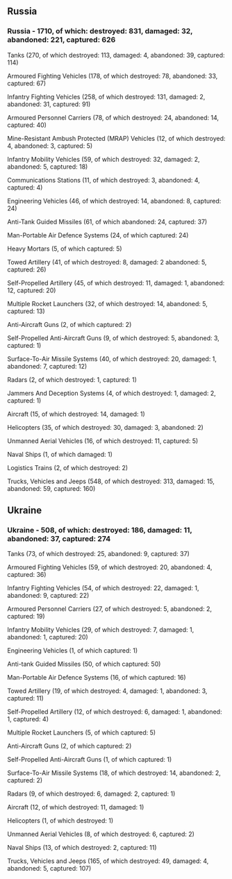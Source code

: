 
 
 ## Russia
 
 ### Russia - 1710, of which: destroyed: 831, damaged: 32, abandoned: 221, captured: 626

 

 

 Tanks (270, of which destroyed: 113, damaged: 4, abandoned: 39, captured: 114)

 Armoured Fighting Vehicles (178, of which destroyed: 78, abandoned: 33, captured: 67)

 Infantry Fighting Vehicles (258, of which destroyed: 131, damaged: 2, abandoned: 31, captured: 91)

 Armoured Personnel Carriers (78, of which destroyed: 24, abandoned: 14, captured: 40)

 Mine-Resistant Ambush Protected (MRAP) Vehicles (12, of which destroyed: 4, abandoned: 3, captured: 5)

 Infantry Mobility Vehicles (59, of which destroyed: 32, damaged: 2, abandoned: 5, captured: 18)

 Communications Stations (11, of which destroyed: 3, abandoned: 4, captured: 4)

 Engineering Vehicles (46, of which destroyed: 14, abandoned: 8, captured: 24)

 Anti-Tank Guided Missiles (61, of which abandoned: 24, captured: 37)

 Man-Portable Air Defence Systems (24, of which captured: 24)

 Heavy Mortars (5, of which captured: 5)

 Towed Artillery (41, of which destroyed: 8, damaged: 2 abandoned: 5, captured: 26)

 Self-Propelled Artillery (45, of which destroyed: 11, damaged: 1, abandoned: 12, captured: 20)

 Multiple Rocket Launchers (32, of which destroyed: 14, abandoned: 5, captured: 13)

 Anti-Aircraft Guns (2, of which captured: 2)

 Self-Propelled Anti-Aircraft Guns (9, of which destroyed: 5, abandoned: 3, captured: 1)

 Surface-To-Air Missile Systems (40, of which destroyed: 20, damaged: 1, abandoned: 7, captured: 12)

 Radars (2, of which destroyed: 1, captured: 1)

 Jammers And Deception Systems (4, of which destroyed: 1, damaged: 2, captured: 1)

 Aircraft (15, of which destroyed: 14, damaged: 1)

 Helicopters (35, of which destroyed: 30, damaged: 3, abandoned: 2)

 Unmanned Aerial Vehicles (16, of which destroyed: 11, captured: 5)

 Naval Ships (1, of which damaged: 1)

 Logistics Trains (2, of which destroyed: 2)

 Trucks, Vehicles and Jeeps (548, of which destroyed: 313, damaged: 15, abandoned: 59, captured: 160)

 
 
 ## Ukraine
 
 ### Ukraine - 508, of which: destroyed: 186, damaged: 11, abandoned: 37, captured: 274

 

 

 Tanks (73, of which destroyed: 25, abandoned: 9, captured: 37)

 Armoured Fighting Vehicles (59, of which destroyed: 20, abandoned: 4, captured: 36)

 Infantry Fighting Vehicles (54, of which destroyed: 22, damaged: 1, abandoned: 9, captured: 22)

 Armoured Personnel Carriers (27, of which destroyed: 5, abandoned: 2, captured: 19)

 Infantry Mobility Vehicles (29, of which destroyed: 7, damaged: 1, abandoned: 1, captured: 20)

 Engineering Vehicles (1, of which captured: 1)

 Anti-tank Guided Missiles (50, of which captured: 50)

 Man-Portable Air Defence Systems (16, of which captured: 16)

 Towed Artillery (19, of which destroyed: 4, damaged: 1, abandoned: 3, captured: 11)

 Self-Propelled Artillery (12, of which destroyed: 6, damaged: 1, abandoned: 1, captured: 4)

 Multiple Rocket Launchers (5, of which captured: 5)

 Anti-Aircraft Guns (2, of which captured: 2)

 Self-Propelled Anti-Aircraft Guns (1, of which captured: 1)

 Surface-To-Air Missile Systems (18, of which destroyed: 14, abandoned: 2, captured: 2)

 

 

 Radars (9, of which destroyed: 6, damaged: 2, captured: 1)

 Aircraft (12, of which destroyed: 11, damaged: 1)

 Helicopters (1, of which destroyed: 1)

 Unmanned Aerial Vehicles (8, of which destroyed: 6, captured: 2)

 Naval Ships (13, of which destroyed: 2, captured: 11)

 Trucks, Vehicles and Jeeps (165, of which destroyed: 49, damaged: 4, abandoned: 5, captured: 107)

